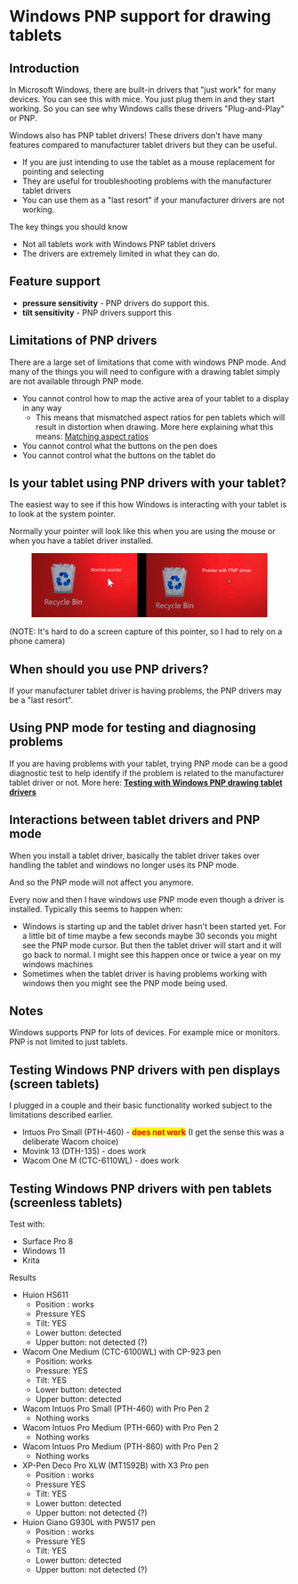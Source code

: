 # Windows PNP support for drawing tablets

## Introduction

In Microsoft Windows, there are built-in drivers that "just work" for many devices. You can see this with mice. You just plug them in and they start working. So you can see why Windows calls these drivers "Plug-and-Play" or PNP.

Windows also has PNP tablet drivers! These drivers don't have many features compared to manufacturer tablet drivers but they can be useful.

* If you are just intending to use the tablet as a mouse replacement for pointing and selecting
* They are useful for troubleshooting problems with the manufacturer tablet drivers
* You can use them as a "last resort" if your manufacturer drivers are not working.

The key things you should know

* Not all tablets work with Windows PNP tablet drivers
* The drivers are extremely limited in what they can do.

## Feature support

* **pressure sensitivity** - PNP drivers do support this.
* **tilt sensitivity** - PNP drivers support this

## Limitations of PNP drivers

There are a large set of limitations that come with windows PNP mode. And many of the things you will need to configure with a drawing tablet simply are not available through PNP mode.

* You cannot control how to map the active area of your tablet to a display in any way
  * This means that mismatched aspect ratios for pen tablets which will result in distortion when drawing. More here explaining what this means: [Matching aspect ratios](../customizing-your-experience/matching-aspect-ratios.md)
* You cannot control what the buttons on the pen does
* You cannot control what the buttons on the tablet do&#x20;

## Is your tablet using PNP drivers with your tablet?

The easiest way to see if this how Windows is interacting with your tablet is to look at the system pointer.

Normally your pointer will look like this when you are using the mouse or when you have a tablet driver installed.&#x20;

<figure><img src="../../.gitbook/assets/Windows-PNP-Pointers-2024-06-10-small.jpg" alt=""><figcaption></figcaption></figure>

(NOTE: It's hard to do a screen capture of this pointer, so I had to rely on a phone camera)

## When should you use PNP drivers?

If your manufacturer tablet driver is having problems, the PNP drivers may be a "last resort".

## Using PNP mode for testing and diagnosing problems

If you are having problems with your tablet, trying PNP mode can be a good diagnostic test to help identify if the problem is related to the manufacturer tablet driver or not. More here: [**Testing with Windows PNP drawing tablet drivers**](../../troubleshooting/testing-with-windows-pnp-drawing-tablet-drivers.md)&#x20;

## Interactions between tablet drivers and PNP mode

When you install a tablet driver, basically the tablet driver takes over handling the tablet and windows no longer uses its PNP mode.

And so the PNP mode will not affect you anymore.

Every now and then I have windows use PNP mode even though a driver is installed. Typically this seems to happen when:

* Windows is starting up and the tablet driver hasn't been started yet. For a little bit of time maybe a few seconds maybe 30 seconds you might see the PNP mode cursor. But then the tablet driver will start and it will go back to normal. I might see this happen once or twice a year on my windows machines
* Sometimes when the tablet driver is having problems working with windows then you might see the PNP mode being used. &#x20;

## Notes

Windows supports PNP for lots of devices. For example mice or monitors. PNP is not limited to just tablets.&#x20;



## Testing Windows PNP drivers with pen displays (screen tablets)

I plugged in a couple and their basic functionality worked subject to the limitations described earlier.

* Intuos Pro Small (PTH-460) - <mark style="color:red;">**does not work**</mark> (I get the sense this was a deliberate Wacom choice)
* Movink 13 (DTH-135) - does work
* Wacom One M (CTC-6110WL) - does work

## Testing Windows PNP drivers with pen tablets (screenless tablets)

Test with:

* Surface Pro 8
* Windows 11
* Krita

Results

* Huion HS611
  * Position : works
  * Pressure YES
  * Tilt: YES
  * Lower button: detected
  * Upper button: not detected (?)
* Wacom One Medium (CTC-6100WL) with CP-923 pen
  * Position: works
  * Pressure: YES
  * Tilt: YES
  * Lower button: detected&#x20;
  * Upper button: detected
* Wacom Intuos Pro Small (PTH-460) with Pro Pen 2
  * Nothing works
* Wacom Intuos Pro Medium (PTH-660) with Pro Pen 2
  * Nothing works
* Wacom Intuos Pro Medium (PTH-860) with Pro Pen 2
  * Nothing works
* XP-Pen Deco Pro XLW (MT1592B) with X3 Pro pen
  * Position : works
  * Pressure YES
  * Tilt: YES
  * Lower button: detected
  * Upper button: not detected (?)
* Huion Giano G930L with PW517 pen
  * Position : works
  * Pressure YES
  * Tilt: YES
  * Lower button: detected
  * Upper button: not detected (?)

